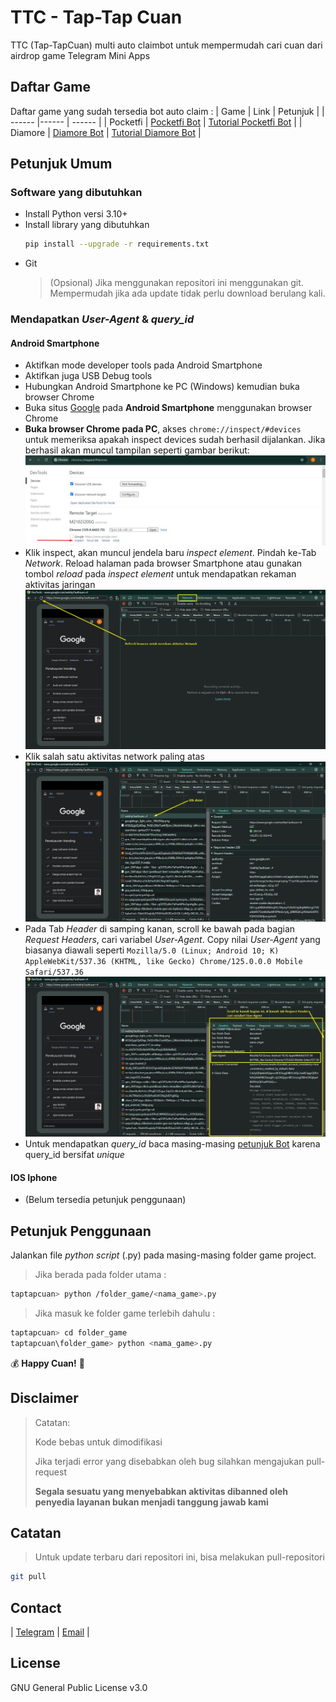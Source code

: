 # TTC - Tap-Tap Cuan
TTC (Tap-TapCuan) multi auto claimbot untuk mempermudah cari cuan dari airdrop game Telegram Mini Apps

## Daftar Game
Daftar game yang sudah tersedia bot auto claim :
| Game | Link | Petunjuk |
| ------ |------ | ------ |
| Pocketfi | [Pocketfi Bot](https://t.me/pocketfi_bot/Mining?startapp=785466139) | [Tutorial Pocketfi Bot](pocketfi/README.md) |
| Diamore | [Diamore Bot](https://t.me/DiamoreCryptoBot/app?startapp=785466139) | [Tutorial Diamore Bot](diamore/README.md) |


## Petunjuk Umum
### Software yang dibutuhkan
- Install Python versi 3.10+
- Install library yang dibutuhkan
  ```sh
  pip install --upgrade -r requirements.txt
  ```
- Git
  > (Opsional) Jika menggunakan repositori ini menggunakan git. Mempermudah jika ada update tidak perlu download berulang kali.

### Mendapatkan _User-Agent_ & _query_id_
#### Android Smartphone
- Aktifkan mode developer tools pada Android Smartphone
- Aktifkan juga USB Debug tools
- Hubungkan Android Smartphone ke PC (Windows) kemudian buka browser Chrome
- Buka situs [Google](https://google.com) pada **Android Smartphone** menggunakan browser Chrome
- **Buka browser Chrome pada PC**, akses `chrome://inspect/#devices` untuk memeriksa apakah inspect devices sudah berhasil dijalankan. Jika berhasil akan muncul tampilan seperti gambar berikut:
  ![Chrome Inspect Devices](img/inspect_devices.jpg)
- Klik inspect, akan muncul jendela baru _inspect element_. Pindah ke-Tab _Network_. Reload halaman pada browser Smartphone atau gunakan tombol _reload_ pada _inspect element_ untuk mendapatkan rekaman aktivitas jaringan
  ![Chrome Inspect Devices](img/inspect_devices_network.jpg)
- Klik salah satu aktivitas network paling atas
  ![Chrome Inspect Devices](img/inspect_devices_network2.jpg)
- Pada Tab _Header_ di samping kanan, scroll ke bawah pada bagian _Request Headers_, cari variabel _User-Agent_. Copy nilai _User-Agent_ yang biasanya diawali seperti `Mozilla/5.0 (Linux; Android 10; K) AppleWebKit/537.36 (KHTML, like Gecko) Chrome/125.0.0.0 Mobile Safari/537.36`
  ![Chrome Inspect Devices](img/inspect_devices_network3.jpg)
- Untuk mendapatkan _query_id_ baca masing-masing [petunjuk Bot](#daftar-game) karena query_id bersifat _unique_

#### IOS Iphone
- (Belum tersedia petunjuk penggunaan)


## Petunjuk Penggunaan
Jalankan file _python script_ (.py) pada masing-masing folder game project.
> Jika berada pada folder utama :
```sh
taptapcuan> python /folder_game/<nama_game>.py
```
> Jika masuk ke folder game terlebih dahulu :
```sh
taptapcuan> cd folder_game
taptapcuan\folder_game> python <nama_game>.py
```

:moneybag: **Happy Cuan!** :money_with_wings:

## Disclaimer
> Catatan:
>
> Kode bebas untuk dimodifikasi
>
> Jika terjadi error yang disebabkan oleh bug silahkan mengajukan pull-request
>
> **Segala sesuatu yang menyebabkan aktivitas dibanned oleh penyedia layanan bukan menjadi tanggung jawab kami**

## Catatan
> Untuk update terbaru dari repositori ini, bisa melakukan pull-repositori
  ```sh
  git pull
  ```

## Contact
| [Telegram](https://t.me/AyasMbois) | [Email](mailto:rundhik@yahoo.co.id) |

## License
GNU General Public License v3.0
